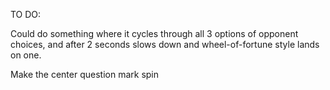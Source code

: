 TO DO:

Could do something where it cycles through all 3 options of opponent choices, and after 2 seconds slows down and wheel-of-fortune style lands on one.

Make the center question mark spin